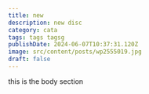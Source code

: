 ```yaml
---
title: new
description: new disc
category: cata
tags: tags tagsg
publishDate: 2024-06-07T10:37:31.120Z
image: src/content/posts/wp2555019.jpg
draft: false
---
```

t﻿his is the body  section